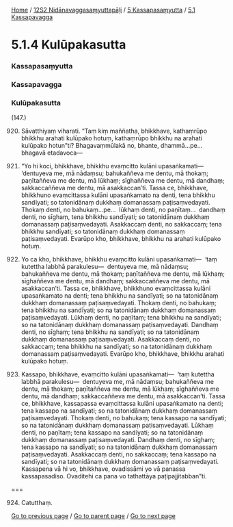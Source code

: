 
[Home](/) / [12S2 Nidānavaggasaṃyuttapāḷi](/tipitaka/12S2.md) / [5 Kassapasaṃyutta](/tipitaka/12S2/5.md) / [5.1 Kassapavagga](/tipitaka/12S2/5/5.1.md)

# 5.1.4 Kulūpakasutta

### Kassapasaṃyutta

### Kassapavagga

### Kulūpakasutta

(147.)

920. Sāvatthiyaṃ viharati. “Taṃ kiṃ maññatha, bhikkhave, kathaṃrūpo bhikkhu arahati kulūpako hotuṃ, kathaṃrūpo bhikkhu na arahati kulūpako hotun”ti? Bhagavaṃmūlakā no, bhante, dhammā…pe…  bhagavā etadavoca—

921. “Yo hi koci, bhikkhave, bhikkhu evaṃcitto kulāni upasaṅkamati—  ‘dentuyeva me, mā nādaṃsu; bahukaññeva me dentu, mā thokaṃ; paṇītaññeva me dentu, mā lūkhaṃ; sīghaññeva me dentu, mā dandhaṃ; sakkaccaññeva me dentu, mā asakkaccan’ti. Tassa ce, bhikkhave, bhikkhuno evaṃcittassa kulāni upasaṅkamato na denti, tena bhikkhu sandīyati; so tatonidānaṃ dukkhaṃ domanassaṃ paṭisaṃvedayati. Thokaṃ denti, no bahukaṃ…pe…  lūkhaṃ denti, no paṇītaṃ…  dandhaṃ denti, no sīghaṃ, tena bhikkhu sandīyati; so tatonidānaṃ dukkhaṃ domanassaṃ paṭisaṃvedayati. Asakkaccaṃ denti, no sakkaccaṃ; tena bhikkhu sandīyati; so tatonidānaṃ dukkhaṃ domanassaṃ paṭisaṃvedayati. Evarūpo kho, bhikkhave, bhikkhu na arahati kulūpako hotuṃ.

922. Yo ca kho, bhikkhave, bhikkhu evaṃcitto kulāni upasaṅkamati—  ‘taṃ kutettha labbhā parakulesu—  dentuyeva me, mā nādaṃsu; bahukaññeva me dentu, mā thokaṃ; paṇītaññeva me dentu, mā lūkhaṃ; sīghaññeva me dentu, mā dandhaṃ; sakkaccaññeva me dentu, mā asakkaccan’ti. Tassa ce, bhikkhave, bhikkhuno evaṃcittassa kulāni upasaṅkamato na denti; tena bhikkhu na sandīyati; so na tatonidānaṃ dukkhaṃ domanassaṃ paṭisaṃvedayati. Thokaṃ denti, no bahukaṃ; tena bhikkhu na sandīyati; so na tatonidānaṃ dukkhaṃ domanassaṃ paṭisaṃvedayati. Lūkhaṃ denti, no paṇītaṃ; tena bhikkhu na sandīyati; so na tatonidānaṃ dukkhaṃ domanassaṃ paṭisaṃvedayati. Dandhaṃ denti, no sīghaṃ; tena bhikkhu na sandīyati; so na tatonidānaṃ dukkhaṃ domanassaṃ paṭisaṃvedayati. Asakkaccaṃ denti, no sakkaccaṃ; tena bhikkhu na sandīyati; so na tatonidānaṃ dukkhaṃ domanassaṃ paṭisaṃvedayati. Evarūpo kho, bhikkhave, bhikkhu arahati kulūpako hotuṃ.

923. Kassapo, bhikkhave, evaṃcitto kulāni upasaṅkamati—  ‘taṃ kutettha labbhā parakulesu—  dentuyeva me, mā nādaṃsu; bahukaññeva me dentu, mā thokaṃ; paṇītaññeva me dentu, mā lūkhaṃ; sīghaññeva me dentu, mā dandhaṃ; sakkaccaññeva me dentu, mā asakkaccan’ti. Tassa ce, bhikkhave, kassapassa evaṃcittassa kulāni upasaṅkamato na denti; tena kassapo na sandīyati; so na tatonidānaṃ dukkhaṃ domanassaṃ paṭisaṃvedayati. Thokaṃ denti, no bahukaṃ; tena kassapo na sandīyati; so na tatonidānaṃ dukkhaṃ domanassaṃ paṭisaṃvedayati. Lūkhaṃ denti, no paṇītaṃ; tena kassapo na sandīyati; so na tatonidānaṃ dukkhaṃ domanassaṃ paṭisaṃvedayati. Dandhaṃ denti, no sīghaṃ; tena kassapo na sandīyati; so na tatonidānaṃ dukkhaṃ domanassaṃ paṭisaṃvedayati. Asakkaccaṃ denti, no sakkaccaṃ; tena kassapo na sandīyati; so na tatonidānaṃ dukkhaṃ domanassaṃ paṭisaṃvedayati. Kassapena vā hi vo, bhikkhave, ovadissāmi yo vā panassa kassapasadiso. Ovaditehi ca pana vo tathattāya paṭipajjitabban”ti.

===

924. Catutthaṃ.



[Go to previous page](/tipitaka/12S2/5/5.1/5.1.3.md) / [Go to parent page](/tipitaka/12S2/5/5.1.md) / [Go to next page](/tipitaka/12S2/5/5.1/5.1.5.md)


